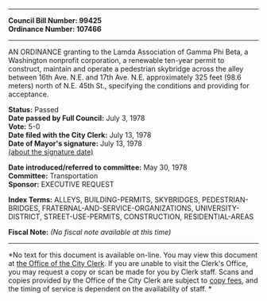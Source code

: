 * * * * *  
  
**Council Bill Number: [](#h0)[](#h2)99425**   
**Ordinance Number: 107466**  
  
* * * * *  
  
AN ORDINANCE granting to the Lamda Association of Gamma Phi Beta, a Washington nonprofit corporation, a renewable ten-year permit to construct, maintain and operate a pedestrian skybridge across the alley between 16th Ave. N.E. and 17th Ave. N.E. approximately 325 feet (98.6 meters) north of N.E. 45th St., specifying the conditions and providing for acceptance.  
  
**Status:** Passed   
**Date passed by Full Council:** July 3, 1978   
**Vote:** 5-0   
**Date filed with the City Clerk:** July 13, 1978   
**Date of Mayor's signature:** July 13, 1978   
[(about the signature date)](/~public/approvaldate.htm)   
  
  
**Date introduced/referred to committee:** May 30, 1978   
**Committee:** Transportation   
**Sponsor:** EXECUTIVE REQUEST   
  
**Index Terms:** ALLEYS, BUILDING-PERMITS, SKYBRIDGES, PEDESTRIAN-BRIDGES, FRATERNAL-AND-SERVICE-ORGANIZATIONS, UNIVERSITY-DISTRICT, STREET-USE-PERMITS, CONSTRUCTION, RESIDENTIAL-AREAS  
  
**Fiscal Note:** *(No fiscal note available at this time)*  
  
* * * * *  
  
*No text for this document is available on-line. You may view this document at [the Office of the City Clerk](http://www.seattle.gov/leg/clerk/contactUs.htm). If you are unable to visit the Clerk's Office, you may request a copy or scan be made for you by Clerk staff. Scans and copies provided by the Office of the City Clerk are subject to [copy fees](http://clerk.seattle.gov/~public/clerkfees.htm), and the timing of service is dependent on the availability of staff. *  
  
  

